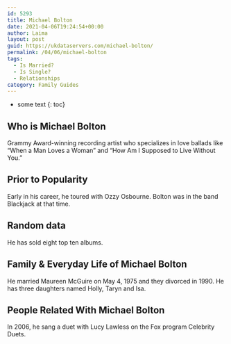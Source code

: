 ```yaml
---
id: 5293
title: Michael Bolton
date: 2021-04-06T19:24:54+00:00
author: Laima
layout: post
guid: https://ukdataservers.com/michael-bolton/
permalink: /04/06/michael-bolton
tags:
  - Is Married?
  - Is Single?
  - Relationships
category: Family Guides
---
```


* some text
{: toc}


## Who is Michael Bolton
                  
                  
                  
Grammy Award-winning recording artist who specializes in love ballads like &#8220;When a Man Loves a Woman&#8221; and &#8220;How Am I Supposed to Live Without You.&#8221;
                  
              
            
              
            
                
                
                
## Prior to Popularity
                  
                  
                  
Early in his career, he toured with Ozzy Osbourne. Bolton was in the band Blackjack at that time.
                  
              
            
              
            
                
                
                
## Random data
                  
                  
                  
He has sold eight top ten albums.
                  
              
            
              
            
                
                
                
## Family & Everyday Life of Michael Bolton
                  
                  
                  
He married Maureen McGuire on May 4, 1975 and they divorced in 1990. He has three daughters named Holly, Taryn and Isa.
                  
              
            
              
            
                
                
                
## People Related With Michael Bolton
                  
                  
                  
In 2006, he sang a duet with Lucy Lawless on the Fox program Celebrity Duets.
                  
              
            
              
            
                
              
            
              
              
            
            
              
            
          
          
          